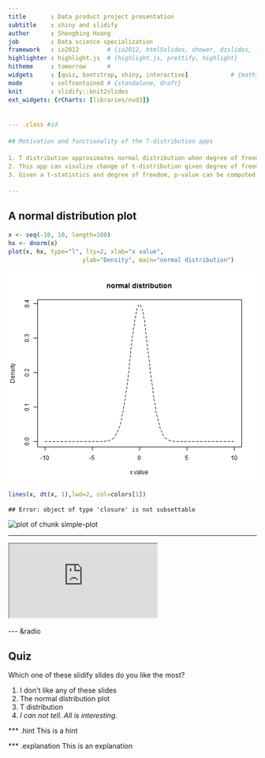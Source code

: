 ```yaml
---
title       : Data product project presentation
subtitle    : shiny and slidify
author      : Shengbing Huang
job         : Data science specialization
framework   : io2012        # {io2012, html5slides, shower, dzslides, ...}
highlighter : highlight.js  # {highlight.js, prettify, highlight}
hitheme     : tomorrow      # 
widgets     : [quiz, bootstrap, shiny, interactive]            # {mathjax, quiz, bootstrap}
mode        : selfcontained # {standalone, draft}
knit        : slidify::knit2slides
ext_widgets: {rCharts: [libraries/nvd3]}


--- .class #id 

## Motivation and functionality of the T-distribution apps

1. T distribution approximates normal distribution when degree of freedom increases
2. This app can visulize change of t-distribution given degree of freedom. 
3. Given a t-statistics and degree of freedom, p-value can be computed and shown on the t-distribution

---
```


## A normal distribution plot ##


```r
x <- seq(-10, 10, length=100)
hx <- dnorm(x)
plot(x, hx, type="l", lty=2, xlab="x value",
                     ylab="Density", main="normal distribution")
```

<img src="assets/fig/simple-plot.png" title="plot of chunk simple-plot" alt="plot of chunk simple-plot" style="display: block; margin: auto;" />

```r
lines(x, dt(x, 1),lwd=2, col=colors[1])
```

```
## Error: object of type 'closure' is not subsettable
```

![plot of chunk simple-plot](figure/simple-plot.png)

---



<iframe src="https://huangshengb.shinyapps.io/project_shiny/"></iframe>

--- &radio

## Quiz

Which one of these slidify slides do you like the most?

1. I don't like any of these slides 
2. The normal distribution plot
3. T distribution
4. _I can not tell. All is interesting._

*** .hint
This is a hint

*** .explanation
This is an explanation


